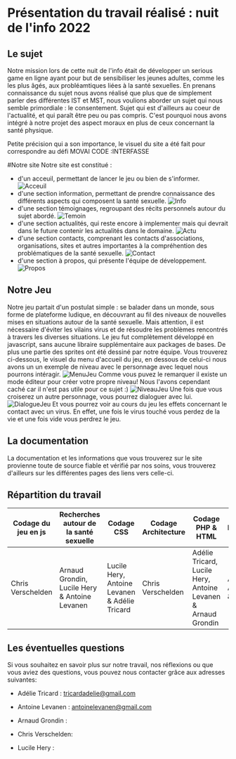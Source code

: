 # Présentation du travail réalisé : nuit de l'info 2022
## Le sujet
Notre mission lors de cette nuit de l'info était de développer un serious game en ligne ayant pour but de sensibiliser les jeunes adultes, comme les les plus âgés, aux probléamtiques liées à la santé sexuelles.
En prenans connaissance du sujet nous avons réalisé que plus que de simplement parler des différentes IST et MST, nous voulions aborder un sujet qui nous semble primordiale : le consentement. Sujet qui est d'ailleurs au coeur de l'actualité, et qui paraît être peu ou pas compris. C'est pourquoi nous avons intégré à notre projet des aspect moraux en plus de ceux concernant la santé physique.

Petite précision qui a son importance, le visuel du site a été fait pour correspondre au défi MOVAI CODE :INTERFASSE

#Notre site
Notre site est constitué :
- d'un acceuil, permettant de lancer le jeu ou bien de s'informer.
![Acceuil](https://github.com/adededede/Info_de_nuit/blob/main/images/acceuil.png)
- d'une section information, permettant de prendre connaissance des différents aspects qui composent la santé sexuelle.
![Info](https://github.com/adededede/Info_de_nuit/blob/main/images/info.png)
- d'une section témoignages, regroupant des récits personnels autour du sujet abordé.
![Temoin](https://github.com/adededede/Info_de_nuit/blob/main/images/temoignage.png)
- d'une section actualités, qui reste encore à implementer mais qui devrait dans le future contenir les actualités dans le domaine.
![Actu](https://github.com/adededede/Info_de_nuit/blob/main/images/actu.png)
- d'une section contacts, comprenant les contacts d'associations, organisations, sites et autres importantes à la compréhention des problématiques de la santé sexuelle.
![Contact](https://github.com/adededede/Info_de_nuit/blob/main/images/contact.png)
- d'une section à propos, qui présente l'équipe de développement.
![Propos](https://github.com/adededede/Info_de_nuit/blob/main/images/about.png)

## Notre Jeu
Notre jeu partait d'un postulat simple : se balader dans un monde, sous forme de plateforme ludique, en découvrant au fil des niveaux de nouvelles mises en situations autour de la santé sexuelle. Mais attention, il est nécessaire d'éviter les vilains virus et de résoudre les problèmes rencontrés à travers les diverses situations.
Le jeu fut complètement développé en javascript, sans aucune libraire supplémentaire aux packages de bases. De plus une partie des sprites ont été dessiné par notre équipe.
Vous trouverez ci-dessous, le visuel du menu d'accueil du jeu, en dessous de celui-ci nous avons un un exemple de niveau avec le personnage avec lequel nous pourrons intéragir.
![MenuJeu](https://github.com/adededede/Info_de_nuit/blob/main/images/menu_jeu.png)
Comme vous puvez le remarquer il existe un mode éditeur pour créer votre propre niveau! Nous l'avons cependant caché car il n'est pas utile pour ce sujet :)
![NiveauJeu](https://github.com/adededede/Info_de_nuit/blob/main/images/niveau_jeu.png)
Une fois que vous croiserez un autre personnage, vous pourrez dialoguer avec lui.
![DialogueJeu](https://github.com/adededede/Info_de_nuit/blob/main/images/dialogue_jeu.png)
Et vous pourrez voir au cours du jeu les effets concernant le contact avec un virus. En effet, une fois le virus touché vous perdez de la vie et une fois  vide vous perdrez le jeu.
## La documentation 

La documentation et les informations que vous trouverez sur le site provienne toute de source fiable et vérifié par nos soins, vous trouverez d'ailleurs sur les différentes pages des liens vers celle-ci.

## Répartition du travail


| Codage du jeu en js| Recherches autour de la santé sexuelle | Codage CSS | Codage Architecture | Codage PHP & HTML | Documentations |
| --------- | ----------- | ---------- | ---------- | ---------- | ---------- |
| Chris Verschelden | Arnaud Grondin, Lucile Hery & Antoine Levanen | Lucile Hery, Antoine Levanen & Adélie Tricard |  Chris Verschelden | Adélie Tricard, Lucile Hery, Antoine Levanen & Arnaud Grondin | Adélie Tricard, Antoine Levanen & Lucile Hery |

## Les éventuelles questions 

Si vous souhaitez en savoir plus sur notre travail, nos réflexions ou que vous aviez des questions, vous pouvez nous contacter grâce aux adresses suivantes:

- Adélie Tricard : tricardadelie@gmail.com

- Antoine Levanen : antoinelevanen@gmail.com

- Arnaud Grondin : 
    
- Chris Verschelden: 

- Lucile Hery :

